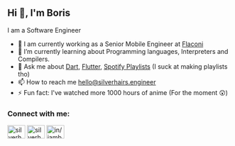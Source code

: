 ## Hi 👋, I'm Boris

I am a Software Engineer

- 👷 I am currently working as a Senior Mobile Engineer at [Flaconi](https://flaconi.de)
- 🌱 I’m currently learning about Programming languages, Interpreters and Compilers.
- 💬 Ask me about [Dart](https://dart.dev), [Flutter](https://flutter.dev), [Spotify Playlists](https://open.spotify.com/user/5lw9eu5uho3vayqahwyysjwzd?si=e8149380f4584290) (I suck at making playlists tho)
- 📫 How to reach me hello@silverhairs.engineer
- ⚡ Fun fact: I've watched more 1000 hours of anime (For the moment 😲)

### Connect with me:

<a href="mailto:hello@silverhairs.engineer" target="blank"><img align="center" src="https://cdn.jsdelivr.net/npm/simple-icons@3.0.1/icons/gmail.svg" alt="silverhairs" height="30" width="40" /></a>
<a href="https://twitter.com/silverhairs7" target="blank"><img align="center" src="https://raw.githubusercontent.com/rahuldkjain/github-profile-readme-generator/master/src/images/icons/Social/twitter.svg" alt="silverhairs7" height="30" width="40" /></a>
<a href="https://linkedin.com/in/iamboriskayi" target="blank"><img align="center" src="https://raw.githubusercontent.com/rahuldkjain/github-profile-readme-generator/master/src/images/icons/Social/linked-in-alt.svg" alt="in/iamboriskayi" height="30" width="40" /></a>

</p>
